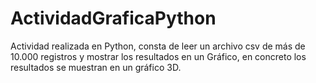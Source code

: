 # ActividadGraficaPython
Actividad realizada en Python, consta de leer un archivo csv de más de 10.000 registros y mostrar los resultados en un Gráfico, en concreto los resultados se muestran en un gráfico 3D.
